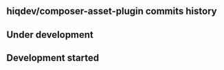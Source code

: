 hiqdev/composer-asset-plugin commits history
--------------------------------------------

## Under development


## Development started


